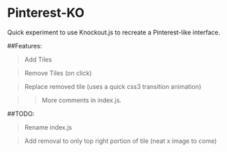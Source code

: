 Pinterest-KO
============

Quick experiment to use Knockout.js to recreate a Pinterest-like interface.

##Features:

> Add Tiles

> Remove Tiles (on click)

> Replace removed tile (uses a quick css3 transition animation)

>> More comments in index.js.

##TODO:

> Rename index.js

> Add removal to only top right portion of tile (neat x image to come)